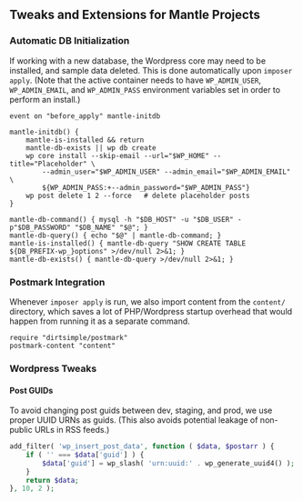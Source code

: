 ## Tweaks and Extensions for Mantle Projects

### Automatic DB Initialization

If working with a new database, the Wordpress core may need to be installed, and sample data deleted.  This is done automatically upon `imposer apply`.   (Note that the active container needs to have `WP_ADMIN_USER`, `WP_ADMIN_EMAIL`, and `WP_ADMIN_PASS` environment variables set in order to perform an install.)

```shell
event on "before_apply" mantle-initdb

mantle-initdb() {
	mantle-is-installed && return
	mantle-db-exists || wp db create
	wp core install --skip-email --url="$WP_HOME" --title="Placeholder" \
		--admin_user="$WP_ADMIN_USER" --admin_email="$WP_ADMIN_EMAIL" \
		${WP_ADMIN_PASS:+--admin_password="$WP_ADMIN_PASS"}
	wp post delete 1 2 --force   # delete placeholder posts
}

mantle-db-command() { mysql -h "$DB_HOST" -u "$DB_USER" -p"$DB_PASSWORD" "$DB_NAME" "$@"; }
mantle-db-query() { echo "$@" | mantle-db-command; }
mantle-is-installed() { mantle-db-query "SHOW CREATE TABLE ${DB_PREFIX-wp_}options" >/dev/null 2>&1; }
mantle-db-exists() { mantle-db-query >/dev/null 2>&1; }
```

### Postmark Integration

Whenever `imposer apply` is run, we also import content from the `content/` directory, which saves a lot of PHP/Wordpress startup overhead that would happen from running it as a separate command.

```shell
require "dirtsimple/postmark"
postmark-content "content"
```

### Wordpress Tweaks

#### Post GUIDs

To avoid changing post guids between dev, staging, and prod, we use proper UUID URNs as guids.  (This also avoids potential leakage of non-public URLs in RSS feeds.)

```php tweak
add_filter( 'wp_insert_post_data', function ( $data, $postarr ) {
	if ( '' === $data['guid'] ) {
		$data['guid'] = wp_slash( 'urn:uuid:' . wp_generate_uuid4() );
	}
	return $data;
}, 10, 2 );
```

